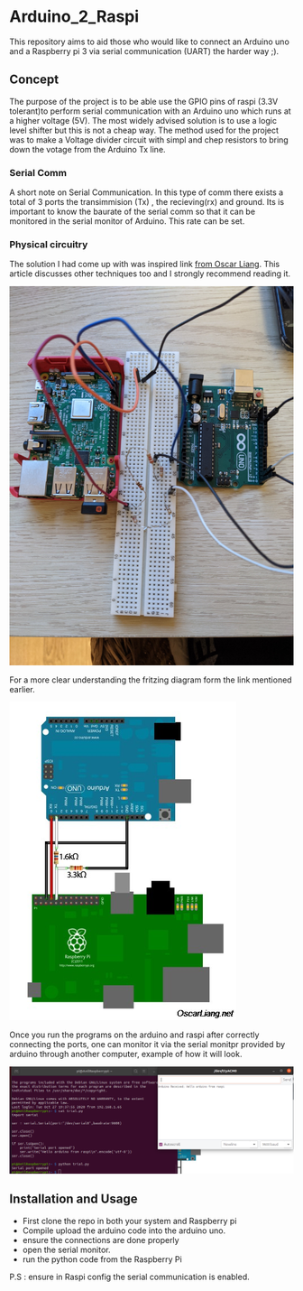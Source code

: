 # Arduino_2_Raspi
This repository aims to aid those who would like to connect an Arduino uno and a Raspberry pi 3 via serial communication (UART) the harder way ;).

## Concept 
The purpose of the project is to be able use the GPIO pins of raspi (3.3V tolerant)to perform serial communication with an Arduino uno which runs at a higher voltage (5V). The most widely advised solution is to use a logic level shifter but this is not a cheap way. The method used for the project was to make a Voltage divider circuit with simpl and chep resistors to bring down the votage from the Arduino Tx line.

### Serial Comm
A short note on Serial Communication. In this type of comm there exists a total of 3 ports the transimmision (Tx) , the recieving(rx) and ground. Its is important to know the baurate of the serial comm so that it can be monitored in the serial monitor of Arduino. This rate can be set.

### Physical circuitry
The solution I had come up with was inspired link [from Oscar Liang](https://oscarliang.com/raspberry-pi-and-arduino-connected-serial-gpio/). This article discusses other techniques too and I strongly recommend reading it.

![](images/live.jpg?raw=true)

For a more clear understanding the fritzing diagram form the link mentioned earlier.

![](images/ardu2raspi.png?raw=true)

Once you run the programs on the arduino and raspi after correctly connecting the ports, one can monitor it via the serial monitpr provided by arduino through another computer, example of how it will look.

![](images/sample_function.png?raw=true)

## Installation and Usage

- First clone the repo in both your system and Raspberry pi
- Compile upload the arduino code into the arduino uno.
- ensure the connections are done properly
- open the serial monitor.
- run the python code from the Raspberry Pi

P.S : ensure in Raspi config the serial communication is enabled.
